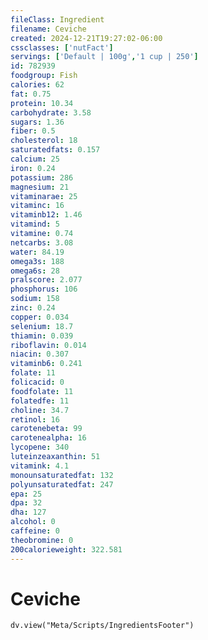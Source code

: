 ```yaml
---
fileClass: Ingredient
filename: Ceviche
created: 2024-12-21T19:27:02-06:00
cssclasses: ['nutFact']
servings: ['Default | 100g','1 cup | 250']
id: 782939
foodgroup: Fish
calories: 62
fat: 0.75
protein: 10.34
carbohydrate: 3.58
sugars: 1.36
fiber: 0.5
cholesterol: 18
saturatedfats: 0.157
calcium: 25
iron: 0.24
potassium: 286
magnesium: 21
vitaminarae: 25
vitaminc: 16
vitaminb12: 1.46
vitamind: 5
vitamine: 0.74
netcarbs: 3.08
water: 84.19
omega3s: 188
omega6s: 28
pralscore: 2.077
phosphorus: 106
sodium: 158
zinc: 0.24
copper: 0.034
selenium: 18.7
thiamin: 0.039
riboflavin: 0.014
niacin: 0.307
vitaminb6: 0.241
folate: 11
folicacid: 0
foodfolate: 11
folatedfe: 11
choline: 34.7
retinol: 16
carotenebeta: 99
carotenealpha: 16
lycopene: 340
luteinzeaxanthin: 51
vitamink: 4.1
monounsaturatedfat: 132
polyunsaturatedfat: 247
epa: 25
dpa: 32
dha: 127
alcohol: 0
caffeine: 0
theobromine: 0
200calorieweight: 322.581
---
```


# Ceviche

```dataviewjs
dv.view("Meta/Scripts/IngredientsFooter")
```